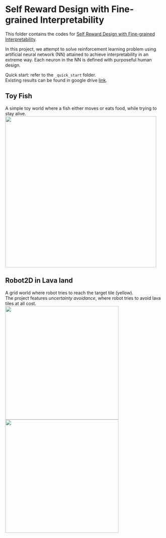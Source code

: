 # Self Reward Design with Fine-grained Interpretability

This folder contains the codes for [Self Reward Design with Fine-grained Interpretability](https://arxiv.org/abs/2112.15034).

In this project, we attempt to solve reinforcement learning problem using artificial neural network (NN) attained to achieve interpretability in an extreme way. Each neuron in the NN is defined with purposeful human design.

Quick start: refer to the `_quick_start` folder.<br>
Existing results can be found in google drive <a href="https://drive.google.com/drive/folders/1FoeGgfcO4hdWZynxVFrzPYWvYwIWVZ0p?usp=sharing">link</a>.


## Toy Fish
A simple toy world where a fish either moves or eats food, while trying to stay alive.
<img src="https://drive.google.com/uc?export=view&id=1-qvG1E_AThX0-XOsw-zJvl9bAvfxKLcD" width="480"></img>

## Robot2D in Lava land
A grid world where robot tries to reach the target tile (yellow).<br>
The project features *uncertainty avoidance*, where robot tries to avoid lava tiles at all cost.<br>
<img src="https://drive.google.com/uc?export=view&id=101T_MzHh70T7y55TJdBPpvXEo8yWgntT" width="360"></img>
<img src="https://drive.google.com/uc?export=view&id=1C1pK4bOtnaBagbJc9nBfSXV2BI-P7n8g" width="360"></img><br>

